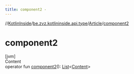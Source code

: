 ```yaml
---
title: component2 -
---
```

//[KotlinInside](../../index.md)/[be.zvz.kotlininside.api.type](../index.md)/[Article](index.md)/[component2](component2.md)



# component2  
[jvm]  
Content  
operator fun [component2](component2.md)(): [List](https://kotlinlang.org/api/latest/jvm/stdlib/kotlin.collections/-list/index.html)<[Content](../../be.zvz.kotlininside.api.type.content/-content/index.md)>  



